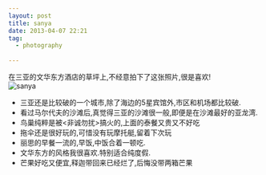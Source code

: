 ```yaml
---
layout: post
title: sanya
date: 2013-04-07 22:21
tag:
  - photography
  
---
```

在三亚的文华东方酒店的草坪上,不经意拍下了这张照片,很是喜欢!  
![sanya](http://chengchao.name/resource-container/image/sanya.jpg)

- 三亚还是比较破的一个城市,除了海边的5星宾馆外,市区和机场都比较破.
- 看过马尔代夫的沙滩后,真觉得三亚的沙滩很一般,即便是在沙滩最好的亚龙湾.
- 鸟巢纯粹是被<非诚勿扰>搞火的,上面的泰餐又贵又不好吃
- 拖伞还是很好玩的,可惜没有玩摩托艇,留着下次玩
- 丽思的早餐一流的,早饭,中饭合着一顿吃.
- 文华东方的风格我很喜欢.特别适合纯度假.
- 芒果好吃又便宜,释迦带回来已经烂了,后悔没带两箱芒果
